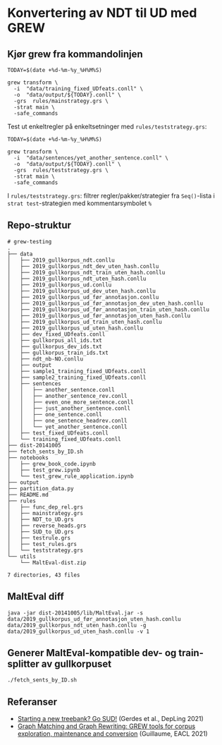 # Konvertering av NDT til UD med GREW

## Kjør grew fra kommandolinjen


```
TODAY=$(date +%d-%m-%y_%H%M%S)

grew transform \
  -i  "data/training_fixed_UDfeats.conll" \
  -o  "data/output/${TODAY}.conll" \
  -grs  rules/mainstrategy.grs \
  -strat main \
  -safe_commands
```

Test ut enkeltregler på enkeltsetninger med `rules/teststrategy.grs`: 

```
TODAY=$(date +%d-%m-%y_%H%M%S)

grew transform \
  -i  "data/sentences/yet_another_sentence.conll" \
  -o  "data/output/${TODAY}.conll" \
  -grs  rules/teststrategy.grs \
  -strat main \
  -safe_commands
```

I `rules/teststrategy.grs`: filtrer regler/pakker/strategier fra `Seq()`-lista i `strat test`-strategien med kommentarsymbolet `%`


## Repo-struktur

```
# grew-testing
.
├── data
│   ├── 2019_gullkorpus_ndt.conllu
│   ├── 2019_gullkorpus_ndt_dev_uten_hash.conllu
│   ├── 2019_gullkorpus_ndt_train_uten_hash.conllu
│   ├── 2019_gullkorpus_ndt_uten_hash.conllu
│   ├── 2019_gullkorpus_ud.conllu
│   ├── 2019_gullkorpus_ud_dev_uten_hash.conllu
│   ├── 2019_gullkorpus_ud_før_annotasjon.conllu
│   ├── 2019_gullkorpus_ud_før_annotasjon_dev_uten_hash.conllu
│   ├── 2019_gullkorpus_ud_før_annotasjon_train_uten_hash.conllu
│   ├── 2019_gullkorpus_ud_før_annotasjon_uten_hash.conllu
│   ├── 2019_gullkorpus_ud_train_uten_hash.conllu
│   ├── 2019_gullkorpus_ud_uten_hash.conllu
│   ├── dev_fixed_UDfeats.conll
│   ├── gullkorpus_all_ids.txt
│   ├── gullkorpus_dev_ids.txt
│   ├── gullkorpus_train_ids.txt
│   ├── ndt_nb-NO.conllu
│   ├── output
│   ├── sample1_training_fixed_UDfeats.conll
│   ├── sample2_training_fixed_UDfeats.conll
│   ├── sentences
│   │   ├── another_sentence.conll
│   │   ├── another_sentence_rev.conll
│   │   ├── even_one_more_sentence.conll
│   │   ├── just_another_sentence.conll
│   │   ├── one_sentence.conll
│   │   ├── one_sentence_headrev.conll
│   │   └── yet_another_sentence.conll
│   ├── test_fixed_UDfeats.conll
│   └── training_fixed_UDfeats.conll
├── dist-20141005
├── fetch_sents_by_ID.sh
├── notebooks
│   ├── grew_book_code.ipynb
│   ├── test_grew.ipynb
│   └── test_grew_rule_application.ipynb
├── output
├── partition_data.py
├── README.md
├── rules
│   ├── func_dep_rel.grs
│   ├── mainstrategy.grs
│   ├── NDT_to_UD.grs
│   ├── reverse_heads.grs
│   ├── SUD_to_UD.grs
│   ├── testrule.grs
│   ├── test_rules.grs
│   └── teststrategy.grs
└── utils
    └── MaltEval-dist.zip

7 directories, 43 files
```

## MaltEval diff

```
java -jar dist-20141005/lib/MaltEval.jar -s data/2019_gullkorpus_ud_før_annotasjon_uten_hash.conllu data/2019_gullkorpus_ndt_uten_hash.conllu -g data/2019_gullkorpus_ud_uten_hash.conllu -v 1
```

## Generer MaltEval-kompatible dev- og train-splitter av gullkorpuset

```
./fetch_sents_by_ID.sh
```

## Referanser
* [Starting a new treebank? Go SUD!](https://aclanthology.org/2021.depling-1.4) (Gerdes et al., DepLing 2021)
* [Graph Matching and Graph Rewriting: GREW tools for corpus exploration, maintenance and conversion](https://aclanthology.org/2021.eacl-demos.21) (Guillaume, EACL 2021)

